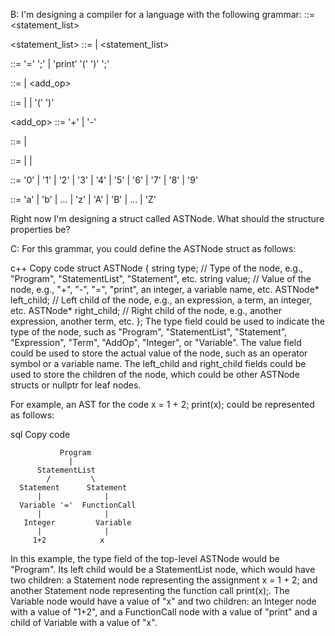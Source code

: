 B:
I'm designing a compiler for a language with the following grammar:
<program> ::= <statement_list>

<statement_list> ::= <statement> | <statement> <statement_list>

<statement> ::= <variable> '=' <expression> ';' | 'print' '(' <expression> ')' ';'

<expression> ::= <term> | <term> <add_op> <expression>

<term> ::= <integer> | <variable> | '(' <expression> ')'

<add_op> ::= '+' | '-'

<integer> ::= <digit> | <integer> <digit>

<variable> ::= <letter> | <variable> <letter> | <variable> <digit>

<digit> ::= '0' | '1' | '2' | '3' | '4' | '5' | '6' | '7' | '8' | '9'

<letter> ::= 'a' | 'b' | ... | 'z' | 'A' | 'B' | ... | 'Z'

Right now I'm designing a struct called ASTNode. What should the structure properties be?

C:
For this grammar, you could define the ASTNode struct as follows:

c++
Copy code
struct ASTNode {
string type; // Type of the node, e.g., "Program", "StatementList", "Statement", etc.
string value; // Value of the node, e.g., "+", "-", "=", "print", an integer, a variable name, etc.
ASTNode* left_child; // Left child of the node, e.g., an expression, a term, an integer, etc.
ASTNode* right_child; // Right child of the node, e.g., another expression, another term, etc.
};
The type field could be used to indicate the type of the node, such as "Program", "StatementList", "Statement", "Expression", "Term", "AddOp", "Integer", or "Variable". The value field could be used to store the actual value of the node, such as an operator symbol or a variable name. The left_child and right_child fields could be used to store the children of the node, which could be other ASTNode structs or nullptr for leaf nodes.

For example, an AST for the code x = 1 + 2; print(x); could be represented as follows:

sql
Copy code

```
           Program
             |
      StatementList
        /         \
  Statement      Statement
      |              |
  Variable '='  FunctionCall
      |              |
   Integer         Variable
      |              |
     1+2            x
```

In this example, the type field of the top-level ASTNode would be "Program". Its left child would be a StatementList node, which would have two children: a Statement node representing the assignment x = 1 + 2; and another Statement node representing the function call print(x);. The Variable node would have a value of "x" and two children: an Integer node with a value of "1+2", and a FunctionCall node with a value of "print" and a child of Variable with a value of "x".

```

```

